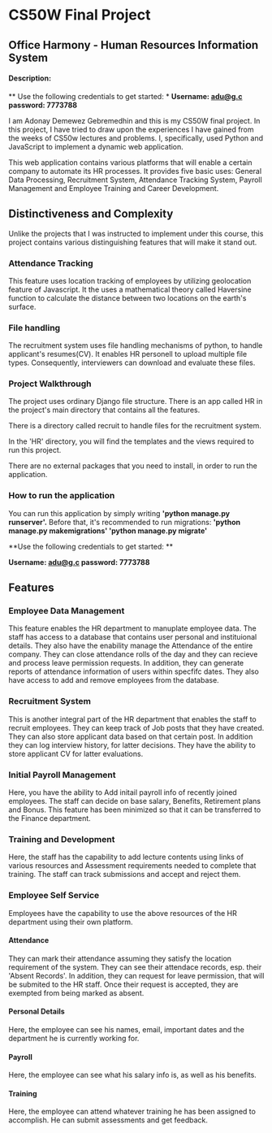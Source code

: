 # CS50W Final Project
## Office Harmony - Human Resources Information System
#### Description:

** Use the following credentials to get started: *
**Username: adu@g.c
password: 7773788**


I am Adonay Demewez Gebremedhin and this is my CS50W final project. In this project, I have tried to draw upon the experiences I have gained from the weeks of CS50w lectures and problems. I, specifically, used Python and JavaScript to implement a dynamic web application.

This web application contains various platforms that will enable a certain company to automate its HR processes. It provides five basic uses: General Data Processing, Recruitment System, Attendance Tracking System, Payroll Management and Employee Training and Career Development.

## Distinctiveness and Complexity
Unlike the projects that I was instructed to implement under this course, this project contains various distinguishing features that will make it stand out. 

### Attendance Tracking
This feature uses location tracking of employees by utilizing geolocation feature of Javascript. It the uses a mathematical theory called Haversine function to calculate the distance between two locations on the earth's surface.

### File handling
The recruitment system uses file handling mechanisms of python, to handle applicant's resumes(CV). It enables HR personell to upload multiple file types. Consequently, interviewers can download and evaluate these files.

### Project Walkthrough
The project uses ordinary Django file structure. There is an app called HR in the project's main directory that contains all the features.

There is a directory called recruit to handle files for the recruitment system.

In the 'HR' directory, you will find the templates and the views required to run this project.

There are no external packages that you need to install, in order to run the application.

### How to run the application
You can run this application by simply writing **'python manage.py runserver'.**
Before that, it's recommended to run migrations:
**'python manage.py makemigrations'
'python manage.py migrate'**

**Use the following credentials to get started: **

**Username: adu@g.c
password: 7773788**

## Features

### Employee Data Management
This feature enables the HR department to manuplate employee data. The staff has access to a database that contains user personal and instituional details. They also have the enability manage the Attendance of the entire company. They can close attendance rolls of the day and they can recieve and process leave permission requests. In addition, they can generate reports of attendance information of users within specfifc dates. They also have access to add and remove employees from the database.

### Recruitment System
This is another integral part of the HR department that enables the staff to recruit employees. They can keep track of Job posts that they have created. They can also store applicant data based on that certain post. In addition they can log interview history, for latter decisions. They have the ability to store applicant CV for latter evaluations.

### Initial Payroll Management
Here, you have the ability to Add initail payroll info of recently joined employees. The staff can decide on base salary, Benefits, Retirement plans and Bonus. This feature has been minimized so that it can be transferred to the Finance department.

### Training and Development
Here, the staff has the capability to add lecture contents using links of various resources and Assessment requirements needed to complete that training. The staff can track submissions and accept and reject them.

### Employee Self Service
Employees have the capability to use the above resources of the HR department using their own platform. 
#### Attendance
They can mark their attendance assuming they satisfy the location requirement of the system. They can see their attendace records, esp. their 'Absent Records'. In addition, they can request for leave permission, that will be submited to the HR staff. Once their request is accepted, they are exempted from being marked as absent.

#### Personal Details
Here, the employee can see his names, email, important dates and the department he is currently working for.

#### Payroll
Here, the employee can see what his salary info is, as well as his benefits.

#### Training
Here, the employee can attend whatever training he has been assigned to accomplish. He can submit assessments and get feedback.

